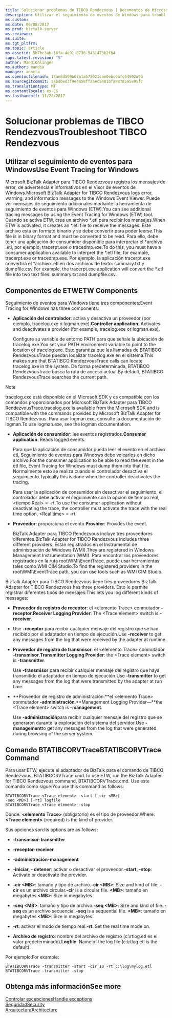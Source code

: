 ```yaml
---
title: Solucionar problemas de TIBCO Rendezvous | Documentos de Microsoft
description: Utilizar el seguimiento de eventos de Windows para troubl = esdhoot Microsoft BizTalk Adapter para TIBCO Rendezvous en BizTalk Server
ms.custom: 
ms.date: 06/08/2017
ms.prod: biztalk-server
ms.reviewer: 
ms.suite: 
ms.tgt_pltfrm: 
ms.topic: article
ms.assetid: 5b7bc3ab-16fa-4e91-8730-9431473b2fb4
caps.latest.revision: "5"
author: MandiOhlinger
ms.author: mandia
manager: anneta
ms.openlocfilehash: 18ae8d599b67a1a572021cae0ebc9bfc64992a9b
ms.sourcegitcommit: 5abd0ed3f9e4858ffaaec5481bfa8878595e95f7
ms.translationtype: MT
ms.contentlocale: es-ES
ms.lasthandoff: 11/28/2017
---
```

# <a name="troubleshoot-tibco-rendezvous"></a><span data-ttu-id="1229f-103">Solucionar problemas de TIBCO Rendezvous</span><span class="sxs-lookup"><span data-stu-id="1229f-103">Troubleshoot TIBCO Rendezvous</span></span>
  
## <a name="use-event-tracing-for-windows"></a><span data-ttu-id="1229f-104">Utilizar el seguimiento de eventos para Windows</span><span class="sxs-lookup"><span data-stu-id="1229f-104">Use Event Tracing for Windows</span></span>
<span data-ttu-id="1229f-105">Microsoft BizTalk Adapter para TIBCO Rendezvous registra los mensajes de error, de advertencia e informativos en el Visor de eventos de Windows.</span><span class="sxs-lookup"><span data-stu-id="1229f-105">Microsoft BizTalk Adapter for TIBCO Rendezvous logs error, warning, and information messages to the Windows Event Viewer.</span></span> <span data-ttu-id="1229f-106">Puede ver mensajes de seguimiento adicionales mediante la herramienta de seguimiento de eventos para Windows (ETW).</span><span class="sxs-lookup"><span data-stu-id="1229f-106">You can see additional tracing messages by using the Event Tracing for Windows (ETW) tool.</span></span> <span data-ttu-id="1229f-107">Cuando se activa ETW, crea un archivo *.etl para recibir los mensajes.</span><span class="sxs-lookup"><span data-stu-id="1229f-107">When ETW is activated, it creates an *.etl file to receive the messages.</span></span> <span data-ttu-id="1229f-108">Este archivo está en formato binario y se debe convertir para poder leerse.</span><span class="sxs-lookup"><span data-stu-id="1229f-108">This file is in binary format and must be converted to be read.</span></span> <span data-ttu-id="1229f-109">Para ello, debe tener una aplicación de consumidor disponible para interpretar el \*archivo .etl, por ejemplo, tracerpt.exe o tracedmp.exe.</span><span class="sxs-lookup"><span data-stu-id="1229f-109">To do this, you must have a consumer application available to interpret the \*.etl file, for example, tracerpt.exe or tracedmp.exe.</span></span> <span data-ttu-id="1229f-110">Por ejemplo, la aplicación tracerpt.exe convertirá el \*archivo .etl en dos archivos de texto: summary.txt y dumpfile.csv.</span><span class="sxs-lookup"><span data-stu-id="1229f-110">For example, the tracerpt.exe application will convert the \*.etl file into two text files: summary.txt and dumpfile.csv.</span></span>  
  
## <a name="etw-components"></a><span data-ttu-id="1229f-111">Componentes de ETW</span><span class="sxs-lookup"><span data-stu-id="1229f-111">ETW Components</span></span>  
 <span data-ttu-id="1229f-112">Seguimiento de eventos para Windows tiene tres componentes:</span><span class="sxs-lookup"><span data-stu-id="1229f-112">Event Tracing for Windows has three components:</span></span>  
  
-   <span data-ttu-id="1229f-113">**Aplicación del controlador**: activa y desactiva un proveedor (por ejemplo, tracelog.exe o logman.exe).</span><span class="sxs-lookup"><span data-stu-id="1229f-113">**Controller application**: Activates and deactivates a provider (for example, tracelog.exe or logman.exe).</span></span>  
  
     <span data-ttu-id="1229f-114">Configure su variable de entorno PATH para que señale la ubicación de tracelog.exe.</span><span class="sxs-lookup"><span data-stu-id="1229f-114">You set your PATH environment variable to point to the location of tracelog.exe.</span></span> <span data-ttu-id="1229f-115">Esto garantiza que las llamadas de BTATIBCO RendezvousTrace puedan localizar tracelog.exe en el sistema.</span><span class="sxs-lookup"><span data-stu-id="1229f-115">This makes sure that BTATIBCO RendezvousTrace calls can locate tracelog.exe in the system.</span></span> <span data-ttu-id="1229f-116">De forma predeterminada, BTATIBCO RendezvousTrace busca la ruta de acceso actual.</span><span class="sxs-lookup"><span data-stu-id="1229f-116">By default, BTATIBCO RendezvousTrace searches the current path.</span></span>  
  
> [!NOTE]
>  <span data-ttu-id="1229f-117">tracelog.exe está disponible en el Microsoft SDK y es compatible con los comandos proporcionados por Microsoft BizTalk Adapter para TIBCO RendezvousTrace.</span><span class="sxs-lookup"><span data-stu-id="1229f-117">tracelog.exe is available from the Microsoft SDK and is compatible with the commands provided by Microsoft BizTalk Adapter for TIBCO Rendezvous.</span></span> <span data-ttu-id="1229f-118">Para usar logman.exe, consulte la documentación de logman.</span><span class="sxs-lookup"><span data-stu-id="1229f-118">To use logman.exe, see the logman documentation.</span></span>  
  
-   <span data-ttu-id="1229f-119">**Aplicación de consumidor**: lee eventos registrados.</span><span class="sxs-lookup"><span data-stu-id="1229f-119">**Consumer application**: Reads logged events.</span></span>  
  
     <span data-ttu-id="1229f-120">Para que la aplicación de consumidor pueda leer el evento en el archivo etl, Seguimiento de eventos para Windows debe volcarlos en dicho archivo.</span><span class="sxs-lookup"><span data-stu-id="1229f-120">For the consumer application to be able to read the event in the etl file, Event Tracing for Windows must dump them into that file.</span></span> <span data-ttu-id="1229f-121">Normalmente esto se realiza cuando el controlador desactiva el seguimiento.</span><span class="sxs-lookup"><span data-stu-id="1229f-121">Typically this is done when the controller deactivates the tracing.</span></span>  
  
     <span data-ttu-id="1229f-122">Para usar la aplicación de consumidor sin desactivar el seguimiento, el controlador debe activar el seguimiento con la opción de tiempo real, \<tiempo Real\> = -rt.</span><span class="sxs-lookup"><span data-stu-id="1229f-122">To use the consumer application without deactivating the trace, the controller must activate the trace with the real time option, \<Real time\> = -rt.</span></span>  
  
-   <span data-ttu-id="1229f-123">**Proveedor**: proporciona el evento.</span><span class="sxs-lookup"><span data-stu-id="1229f-123">**Provider**: Provides the event.</span></span>  
  
     <span data-ttu-id="1229f-124">BizTalk Adapter para TIBCO Rendezvous incluye tres proveedores diferentes.</span><span class="sxs-lookup"><span data-stu-id="1229f-124">BizTalk Adapter for TIBCO Rendezvous includes three different providers.</span></span> <span data-ttu-id="1229f-125">Están registrados en el Instrumental de administración de Windows (WMI).</span><span class="sxs-lookup"><span data-stu-id="1229f-125">They are registered in Windows Management Instrumentation (WMI).</span></span> <span data-ttu-id="1229f-126">Para encontrar los proveedores registrados en la ruta root\WMI\EventTrace, puede usar herramientas tales como WMI CIM Studio.</span><span class="sxs-lookup"><span data-stu-id="1229f-126">To find the registered providers in the root\WMI\EventTrace path, you can use tools such as WMI CIM Studio.</span></span>  
  
 <span data-ttu-id="1229f-127">BizTalk Adapter para TIBCO Rendezvous tiene tres proveedores.</span><span class="sxs-lookup"><span data-stu-id="1229f-127">BizTalk Adapter for TIBCO Rendezvous has three providers.</span></span> <span data-ttu-id="1229f-128">Esto le permite registrar diferentes tipos de mensajes:</span><span class="sxs-lookup"><span data-stu-id="1229f-128">This lets you log different kinds of messages:</span></span>  
  
-   <span data-ttu-id="1229f-129">**Proveedor de registro de receptor**: el \<elemento Trace\> conmutador **-receptor**.</span><span class="sxs-lookup"><span data-stu-id="1229f-129">**Receiver Logging Provider**: The \<Trace element\> switch is **-receiver**.</span></span>  
  
-   <span data-ttu-id="1229f-130">Use **-receptor** para recibir cualquier mensaje del registro que se han recibido por el adaptador en tiempo de ejecución.</span><span class="sxs-lookup"><span data-stu-id="1229f-130">Use **-receiver** to get any messages from the log that were received by the adapter at runtime.</span></span>  
  
-   <span data-ttu-id="1229f-131">**Proveedor de registro de transmisor**: el \<elemento Trace\> conmutador **-transmisor**.</span><span class="sxs-lookup"><span data-stu-id="1229f-131">**Transmitter Logging Provider**: the \<Trace element\> switch is **-transmitter**.</span></span>  
  
     <span data-ttu-id="1229f-132">Use **-transmisor** para recibir cualquier mensaje del registro que haya transmitido el adaptador en tiempo de ejecución.</span><span class="sxs-lookup"><span data-stu-id="1229f-132">Use **-transmitter** to get any messages from the log that were transmitted by the adapter at run time.</span></span>  
  
-   <span data-ttu-id="1229f-133">**Proveedor de registro de administración:**el \<elemento Trace\> conmutador **-administración**.</span><span class="sxs-lookup"><span data-stu-id="1229f-133">**Management Logging Provider—**the \<Trace element\> switch is **-management**.</span></span>  
  
     <span data-ttu-id="1229f-134">Use **-administración**para recibir cualquier mensaje del registro que se generaron durante la exploración del sistema del servidor.</span><span class="sxs-lookup"><span data-stu-id="1229f-134">Use **-management**to get any messages from the log that were generated during browsing of the server system.</span></span>  
  
## <a name="btatibcorvtrace-command"></a><span data-ttu-id="1229f-135">Comando BTATIBCORVTrace</span><span class="sxs-lookup"><span data-stu-id="1229f-135">BTATIBCORVTrace Command</span></span>  
 <span data-ttu-id="1229f-136">Para usar ETW, ejecute el adaptador de BizTalk para el comando de TIBCO Rendezvous, BTATIBCORVTrace.cmd.</span><span class="sxs-lookup"><span data-stu-id="1229f-136">To use ETW, run the BizTalk Adapter for TIBCO Rendezvous command, BTATIBCORVTrace.cmd.</span></span> <span data-ttu-id="1229f-137">Use este comando como sigue:</span><span class="sxs-lookup"><span data-stu-id="1229f-137">You use this command as follows:</span></span>  
  
```  
BTATIBCORVTrace <Trace element> -start [-cir <MB>|   
-seq <MB>] [-rt] logfile  
BTATIBCORVTrace <Trace element> -stop  
```  
  
 <span data-ttu-id="1229f-138">Dónde:  **\<elemento Trace\>**  (obligatorio) es el tipo de proveedor.</span><span class="sxs-lookup"><span data-stu-id="1229f-138">Where: **\<Trace element\>** (required) is the kind of provider.</span></span>  
  
 <span data-ttu-id="1229f-139">Sus opciones son:</span><span class="sxs-lookup"><span data-stu-id="1229f-139">Its options are as follows:</span></span>  
  
-   <span data-ttu-id="1229f-140">**-transmisor**</span><span class="sxs-lookup"><span data-stu-id="1229f-140">**-transmitter**</span></span>  
  
-   <span data-ttu-id="1229f-141">**-receptor**</span><span class="sxs-lookup"><span data-stu-id="1229f-141">**-receiver**</span></span>  
  
-   <span data-ttu-id="1229f-142">**-administración**</span><span class="sxs-lookup"><span data-stu-id="1229f-142">**-management**</span></span>  
  
-   <span data-ttu-id="1229f-143">**-iniciar, - detener**: activar o desactivar el proveedor.</span><span class="sxs-lookup"><span data-stu-id="1229f-143">**-start, -stop**: Activate or deactivate the provider.</span></span>  
  
-   <span data-ttu-id="1229f-144">**-cir \<MB\>**: tamaño y tipo de archivo.</span><span class="sxs-lookup"><span data-stu-id="1229f-144">**-cir \<MB\>**: Size and kind of file.</span></span> <span data-ttu-id="1229f-145">**-cir** es un archivo circular.</span><span class="sxs-lookup"><span data-stu-id="1229f-145">**-cir** is a circular file.</span></span> <span data-ttu-id="1229f-146">**\<MB\>**: tamaño en megabytes.</span><span class="sxs-lookup"><span data-stu-id="1229f-146">**\<MB\>**: Size in megabytes.</span></span>  
  
-   <span data-ttu-id="1229f-147">**-seq \<MB\>**: tamaño y tipo de archivo.</span><span class="sxs-lookup"><span data-stu-id="1229f-147">**-seq \<MB\>**: Size and kind of file.</span></span> <span data-ttu-id="1229f-148">**-seq** es un archivo secuencial.</span><span class="sxs-lookup"><span data-stu-id="1229f-148">**-seq** is a sequential file.</span></span> <span data-ttu-id="1229f-149">**\<MB\>**: tamaño en megabytes.</span><span class="sxs-lookup"><span data-stu-id="1229f-149">**\<MB\>**: Size in megabytes.</span></span>  
  
-   <span data-ttu-id="1229f-150">**-rt**: activar el modo de tiempo real.</span><span class="sxs-lookup"><span data-stu-id="1229f-150">**-rt**: Set the real time mode on.</span></span>  
  
-   <span data-ttu-id="1229f-151">**Archivo de registro**: nombre del archivo de registro (c:\rtlog.etl es el valor predeterminado).</span><span class="sxs-lookup"><span data-stu-id="1229f-151">**Logfile**: Name of the log file (c:\rtlog.etl is the default).</span></span>  
  
 <span data-ttu-id="1229f-152">Por ejemplo:</span><span class="sxs-lookup"><span data-stu-id="1229f-152">For example:</span></span>  
  
```  
BTATIBCORVTrace -transmitter -start -cir 10 -rt c:\log\mylog.etl  
BTATIBCORVTrace -transmitter -stop  
```  
## <a name="see-more"></a><span data-ttu-id="1229f-153">Obtenga más información</span><span class="sxs-lookup"><span data-stu-id="1229f-153">See more</span></span>
[<span data-ttu-id="1229f-154">Controlar excepciones</span><span class="sxs-lookup"><span data-stu-id="1229f-154">Handle exceptions</span></span>](../core/using-biztalk-server-exception-handling4.md)  
[<span data-ttu-id="1229f-155">Seguridad</span><span class="sxs-lookup"><span data-stu-id="1229f-155">Security</span></span>](../core/security-in-biztalk-adapter-for-tibco-rendezvous.md)  
[<span data-ttu-id="1229f-156">Arquitectura</span><span class="sxs-lookup"><span data-stu-id="1229f-156">Architecture</span></span>](../core/architecture-of-biztalk-adapter-for-tibco-rendezvous.md)